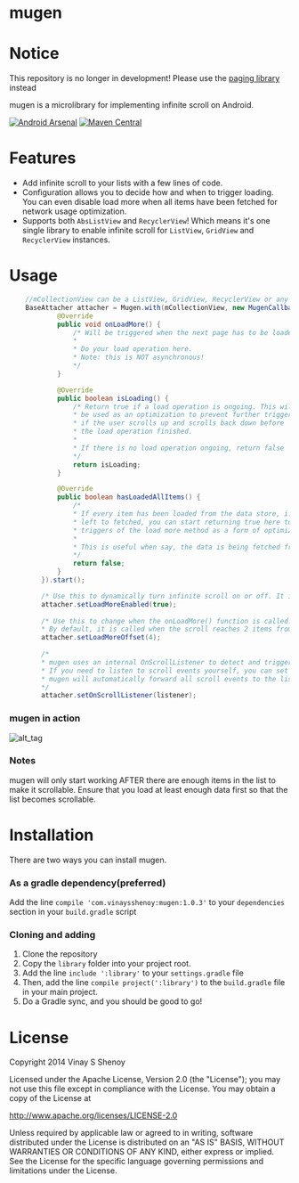 mugen
=====

# Notice
This repository is no longer in development! Please use the [paging library](https://developer.android.com/topic/libraries/architecture/paging/) instead

mugen is a microlibrary for implementing infinite scroll on Android.

[![Android Arsenal](https://img.shields.io/badge/Android%20Arsenal-Mugen-brightgreen.svg?style=flat)](http://android-arsenal.com/details/1/1757) [![Maven Central](https://img.shields.io/maven-central/v/com.vinaysshenoy/mugen.svg?style=plastic)](http://search.maven.org/#artifactdetails%7Ccom.vinaysshenoy%7Cmugen%7C1.0.2%7Caar)



# Features
- Add infinite scroll to your lists with a few lines of code.
- Configuration allows you to decide how and when to trigger loading. You can even disable load more when all items have been fetched for network usage optimization.
- Supports both `AbsListView` and `RecyclerView`! Which means it's one single library to enable infinite scroll for `ListView`, `GridView` and `RecyclerView` instances.

# Usage

```java
    //mCollectionView can be a ListView, GridView, RecyclerView or any instance of AbsListView!
    BaseAttacher attacher = Mugen.with(mCollectionView, new MugenCallbacks() {
            @Override
            public void onLoadMore() {
                /* Will be triggered when the next page has to be loaded.
                *
                * Do your load operation here.
                * Note: this is NOT asynchronous!
                */
            }

            @Override
            public boolean isLoading() {
                /* Return true if a load operation is ongoing. This will
                * be used as an optimization to prevent further triggers
                * if the user scrolls up and scrolls back down before 
                * the load operation finished.
                * 
                * If there is no load operation ongoing, return false
                */
                return isLoading;
            }

            @Override
            public boolean hasLoadedAllItems() {
                /*
                * If every item has been loaded from the data store, i.e., no more items are
                * left to fetched, you can start returning true here to prevent any more
                * triggers of the load more method as a form of optimization.
                *
                * This is useful when say, the data is being fetched from the network
                */
                return false;
            }
        }).start();

        /* Use this to dynamically turn infinite scroll on or off. It is enabled by default */
        attacher.setLoadMoreEnabled(true); 
        
        /* Use this to change when the onLoadMore() function is called. 
        * By default, it is called when the scroll reaches 2 items from the bottom */
        attacher.setLoadMoreOffset(4); 
        
        /*
        * mugen uses an internal OnScrollListener to detect and trigger load events.
        * If you need to listen to scroll events yourself, you can set this and 
        * mugen will automatically forward all scroll events to the listener.
        */
        attacher.setOnScrollListener(listener);
```
### mugen in action
![alt_tag][_sample_gif]

### Notes
mugen will only start working AFTER there are enough items in the list to make it scrollable. Ensure
that you load at least enough data first so that the list becomes scrollable.

# Installation
There are two ways you can install mugen.
### As a gradle dependency(preferred)
Add the line `compile 'com.vinaysshenoy:mugen:1.0.3'` to your `dependencies` section in your `build.gradle` script

### Cloning and adding
1. Clone the repository
2. Copy the `library` folder into your project root.
3. Add the line `include ':library'` to your `settings.gradle` file
4. Then, add the line `compile project(':library')` to the `build.gradle` file in your main project.
5. Do a Gradle sync, and you should be good to go!

# License

Copyright 2014 Vinay S Shenoy

Licensed under the Apache License, Version 2.0 (the "License");
you may not use this file except in compliance with the License.
You may obtain a copy of the License at

   http://www.apache.org/licenses/LICENSE-2.0

Unless required by applicable law or agreed to in writing, software
distributed under the License is distributed on an "AS IS" BASIS,
WITHOUT WARRANTIES OR CONDITIONS OF ANY KIND, either express or implied.
See the License for the specific language governing permissions and
limitations under the License.


[_sample_gif]: https://github.com/mipreamble/mugen/blob/development/img_assets/mugen_sample_1.gif
